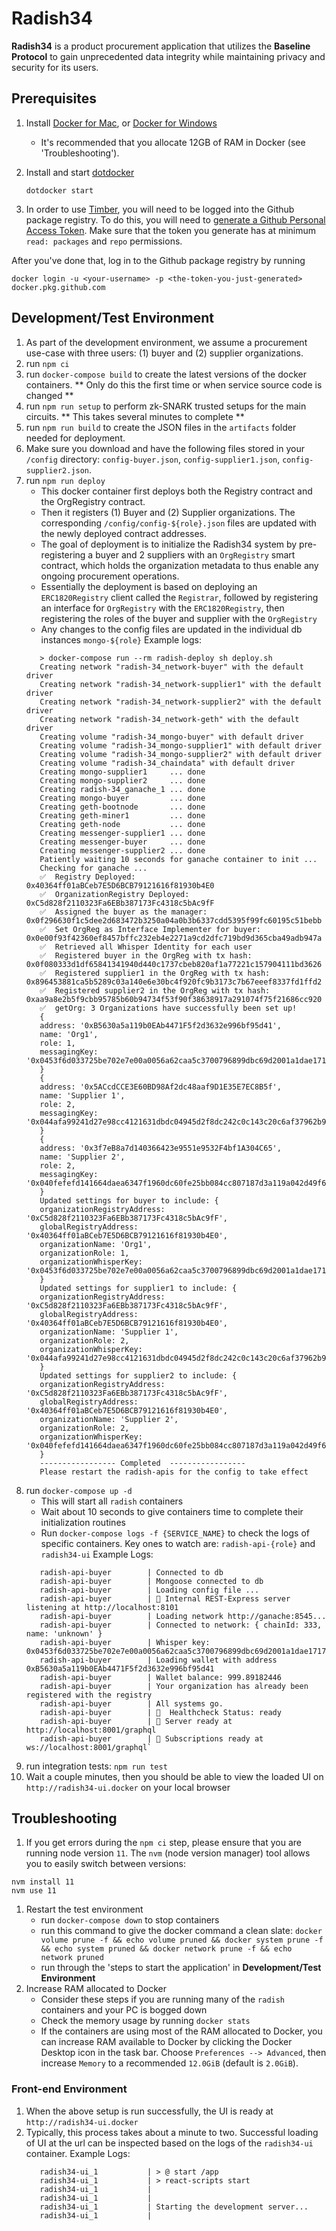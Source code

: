# Radish34

__Radish34__ is a product procurement application that utilizes the __Baseline Protocol__ to gain unprecedented data integrity while maintaining privacy and security for its users.

## Prerequisites

1.  Install [Docker for Mac](https://www.docker.com/docker-mac), or
    [Docker for Windows](https://www.docker.com/docker-windows)  
    - It's recommended that you allocate 12GB of RAM in Docker (see 'Troubleshooting').

1.  Install and start [dotdocker](https://github.com/aj-may/dotdocker)

    `dotdocker start`

1.  In order to use [Timber](https://github.com/EYBlockchain/timber), you will need to be logged into the Github package registry. To do this, you will need to [generate a Github Personal Access Token](https://help.github.com/en/github/authenticating-to-github/creating-a-personal-access-token-for-the-command-line). Make sure that the token you generate has at minimum `read: packages` and `repo` permissions.

After you've done that, log in to the Github package registry by running

`docker login -u <your-username> -p <the-token-you-just-generated> docker.pkg.github.com`

## Development/Test Environment

1. As part of the development environment, we assume a procurement use-case with three users: (1) buyer and (2) supplier organizations.
1. run `npm ci`
1. run `docker-compose build` to create the latest versions of the docker containers. ** Only do this the first time or when service source code is changed **
1. run `npm run setup` to perform zk-SNARK trusted setups for the main circuits. ** This takes several minutes to complete **
1. run `npm run build` to create the JSON files in the `artifacts` folder needed for deployment.
1. Make sure you download and have the following files stored in your `/config` directory: `config-buyer.json`, `config-supplier1.json`, `config-supplier2.json`.
1. run `npm run deploy`
   - This docker container first deploys both the Registry contract and the OrgRegistry contract.
   - Then it registers (1) Buyer and (2) Supplier organizations. The corresponding `/config/config-${role}.json` files are updated with the newly deployed contract addresses.
   - The goal of deployment is to initialize the Radish34 system by pre-registering a buyer and 2 suppliers with an `OrgRegistry` smart contract, which holds the organization metadata to thus enable any ongoing procurement operations.
   - Essentially the deployment is based on deploying an `ERC1820Registry` client called the `Registrar`, followed by registering an interface for `OrgRegistry` with the `ERC1820Registry`, then registering the roles of the buyer and supplier with the `OrgRegistry`
   - Any changes to the config files are updated in the individual db instances `mongo-${role}`
   Example logs:
   ```
      > docker-compose run --rm radish-deploy sh deploy.sh
      Creating network "radish-34_network-buyer" with the default driver
      Creating network "radish-34_network-supplier1" with the default driver
      Creating network "radish-34_network-supplier2" with the default driver
      Creating network "radish-34_network-geth" with the default driver
      Creating volume "radish-34_mongo-buyer" with default driver
      Creating volume "radish-34_mongo-supplier1" with default driver
      Creating volume "radish-34_mongo-supplier2" with default driver
      Creating volume "radish-34_chaindata" with default driver
      Creating mongo-supplier1     ... done
      Creating mongo-supplier2     ... done
      Creating radish-34_ganache_1 ... done
      Creating mongo-buyer         ... done
      Creating geth-bootnode       ... done
      Creating geth-miner1         ... done
      Creating geth-node           ... done
      Creating messenger-supplier1 ... done
      Creating messenger-buyer     ... done
      Creating messenger-supplier2 ... done
      Patiently waiting 10 seconds for ganache container to init ...
      Checking for ganache ...
      ✅  Registry Deployed: 0x40364ff01aBCeb7E5D6BCB79121616f81930b4E0
      ✅  OrganizationRegistry Deployed: 0xC5d828f2110323Fa6EBb387173Fc4318c5bAc9fF
      ✅  Assigned the buyer as the manager: 0x0f296630f1c5dee2d683472b3250a04a0b3b6337cdd5395f99fc60195c51bebb
      ✅  Set OrgReg as Interface Implementer for buyer: 0x0e00f93f42360ef8457bffc232eb4e2271a9cd2dfc719bd9d365cba49adb947a
      ✅  Retrieved all Whisper Identity for each user
      ✅  Registered buyer in the OrgReg with tx hash: 0x0f080333d1df65841341940d440c1737cbeb820af1a77221c157904111bd3626
      ✅  Registered supplier1 in the OrgReg with tx hash: 0x896453881ca5b5289c03a140e6e30bc4f920fc9b3173c7b67eeef8337fd1ffd2
      ✅  Registered supplier2 in the OrgReg with tx hash: 0xaa9a8e2b5f9cbb95785b60b94734f53f90f38638917a291074f75f21686cc920
      ✅  getOrg: 3 Organizations have successfully been set up!
      {
      address: '0xB5630a5a119b0EAb4471F5f2d3632e996bf95d41',
      name: 'Org1',
      role: 1,
      messagingKey: '0x0453f6d033725be702e7e00a0056a62caa5c3700796899dbc69d2001a1dae1717b65d30ed3e7e607f8f00bfc69f09c0e22ef69fcee7cd6980434de34863c21491d'
      }
      {
      address: '0x5ACcdCCE3E60BD98Af2dc48aaf9D1E35E7EC8B5f',
      name: 'Supplier 1',
      role: 2,
      messagingKey: '0x044afa99241d27e98cc4121631dbdc04945d2f8dc242c0c143c20c6af37962b95e374b6e1181690e94c6b0aaaa7771b912fc4e7689ca9a415de08577943091c177'
      }
      {
      address: '0x3f7eB8a7d140366423e9551e9532F4bf1A304C65',
      name: 'Supplier 2',
      role: 2,
      messagingKey: '0x040fefefd141664daea6347f1960dc60fe25bb084cc807187d3a119a042d49f6a155222dbcd6fc17acc976757fb371fa60e37118f1572314d066655bc6f2e112eb'
      }
      Updated settings for buyer to include: {
      organizationRegistryAddress: '0xC5d828f2110323Fa6EBb387173Fc4318c5bAc9fF',
      globalRegistryAddress: '0x40364ff01aBCeb7E5D6BCB79121616f81930b4E0',
      organizationName: 'Org1',
      organizationRole: 1,
      organizationWhisperKey: '0x0453f6d033725be702e7e00a0056a62caa5c3700796899dbc69d2001a1dae1717b65d30ed3e7e607f8f00bfc69f09c0e22ef69fcee7cd6980434de34863c21491d'
      }
      Updated settings for supplier1 to include: {
      organizationRegistryAddress: '0xC5d828f2110323Fa6EBb387173Fc4318c5bAc9fF',
      globalRegistryAddress: '0x40364ff01aBCeb7E5D6BCB79121616f81930b4E0',
      organizationName: 'Supplier 1',
      organizationRole: 2,
      organizationWhisperKey: '0x044afa99241d27e98cc4121631dbdc04945d2f8dc242c0c143c20c6af37962b95e374b6e1181690e94c6b0aaaa7771b912fc4e7689ca9a415de08577943091c177'
      }
      Updated settings for supplier2 to include: {
      organizationRegistryAddress: '0xC5d828f2110323Fa6EBb387173Fc4318c5bAc9fF',
      globalRegistryAddress: '0x40364ff01aBCeb7E5D6BCB79121616f81930b4E0',
      organizationName: 'Supplier 2',
      organizationRole: 2,
      organizationWhisperKey: '0x040fefefd141664daea6347f1960dc60fe25bb084cc807187d3a119a042d49f6a155222dbcd6fc17acc976757fb371fa60e37118f1572314d066655bc6f2e112eb'
      }
      ----------------- Completed  -----------------
      Please restart the radish-apis for the config to take effect
   ```
1. run `docker-compose up -d`
   - This will start all `radish` containers
   - Wait about 10 seconds to give containers time to complete their initialization routines
   - Run `docker-compose logs -f {SERVICE_NAME}` to check the logs of specific containers. Key ones to watch are: `radish-api-{role}` and `radish34-ui`
   Example Logs:
   ```
      radish-api-buyer        | Connected to db
      radish-api-buyer        | Mongoose connected to db
      radish-api-buyer        | Loading config file ...
      radish-api-buyer        | 🚀 Internal REST-Express server listening at http://localhost:8101
      radish-api-buyer        | Loading network http://ganache:8545...
      radish-api-buyer        | Connected to network: { chainId: 333, name: 'unknown' }
      radish-api-buyer        | Whisper key: 0x0453f6d033725be702e7e00a0056a62caa5c3700796899dbc69d2001a1dae1717b65d30ed3e7e607f8f00bfc69f09c0e22ef69fcee7cd6980434de34863c21491d
      radish-api-buyer        | Loading wallet with address 0xB5630a5a119b0EAb4471F5f2d3632e996bf95d41
      radish-api-buyer        | Wallet balance: 999.89182446
      radish-api-buyer        | Your organization has already been registered with the registry
      radish-api-buyer        | All systems go.
      radish-api-buyer        | 🏥  Healthcheck Status: ready
      radish-api-buyer        | 🚀 Server ready at http://localhost:8001/graphql
      radish-api-buyer        | 🚀 Subscriptions ready at ws://localhost:8001/graphql`
   ```
1. run integration tests: `npm run test`
1. Wait a couple minutes, then you should be able to view the loaded UI on `http://radish34-ui.docker` on your local browser

## Troubleshooting

1. If you get errors during the `npm ci` step, please ensure that you are running node version `11`. The `nvm` (node version manager) tool allows you to easily switch between versions:
```
nvm install 11
nvm use 11
```
1. Restart the test environment
   - run `docker-compose down` to stop containers
   - run this command to give the docker command a clean slate: `docker volume prune -f && echo volume pruned && docker system prune -f && echo system pruned && docker network prune -f && echo network pruned`
   - run through the 'steps to start the application' in __Development/Test Environment__
1. Increase RAM allocated to Docker
   - Consider these steps if you are running many of the `radish` containers and your PC is bogged down
   - Check the memory usage by running `docker stats`
   - If the containers are using most of the RAM allocated to Docker, you can increase RAM available to Docker by clicking the Docker Desktop icon in the task bar. Choose `Preferences --> Advanced`, then increase `Memory` to a recommended `12.0GiB` (default is `2.0GiB`).

### Front-end Environment

1. When the above setup is run successfully, the UI is ready at `http://radish34-ui.docker`
2. Typically, this process takes about a minute to two. Successful loading of UI at the url can be inspected based on the logs of the `radish34-ui` container.
   Example Logs:
   ```
      radish34-ui_1           | > @ start /app
      radish34-ui_1           | > react-scripts start
      radish34-ui_1           |
      radish34-ui_1           |
      radish34-ui_1           | Starting the development server...
      radish34-ui_1           |
   ```
